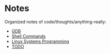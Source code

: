 # Notes

Organized notes of code/thoughts/anything-really:
- [GDB](./GDB.md)
- [Shell Commands](./ShellCommands.md)
- [Linux Systems Programming](./LinuxSystems.md)
- [TODO](./TODO.md)
